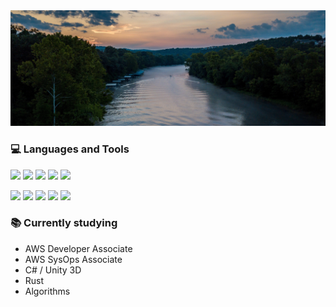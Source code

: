 <img src="images/missouri-river.jpg" width="900">

### 💻 Languages and Tools
![](https://img.shields.io/badge/Language-TypeScript-informational?style=flat&logo=typescript&logoColor=white&color=2bbc8a)
![](https://img.shields.io/badge/Language-JavaScript-informational?style=flat&logo=javascript&logoColor=white&color=2bbc8a)
![](https://img.shields.io/badge/Language-PostgreSQL-informational?style=flat&logo=postgresql&logoColor=white&color=2bbc8a)
![](https://img.shields.io/badge/Langauge-Python-informational?style=flat&logo=python&logoColor=white&color=2bbc8a)
![](https://img.shields.io/badge/Langauge-Java-informational?style=flat&logo=java&logoColor=white&color=2bbc8a)

![](https://img.shields.io/badge/Tool-AWS-informational?style=flat&logo=amazonaws&logoColor=white&color=2bbc8a)
![](https://img.shields.io/badge/Tool-React-informational?style=flat&logo=react&logoColor=white&color=2bbc8a)
![](https://img.shields.io/badge/Tool-Pandas-informational?style=flat&logo=pandas&logoColor=white&color=2bbc8a)
![](https://img.shields.io/badge/Tool-git-informational?style=flat&logo=git&logoColor=white&color=2bbc8a)
![](https://img.shields.io/badge/Tool-Jupyter-informational?style=flat&logo=jupyter&logoColor=white&color=2bbc8a)

### 📚 Currently studying
- AWS Developer Associate
- AWS SysOps Associate
- C# / Unity 3D
- Rust
- Algorithms
